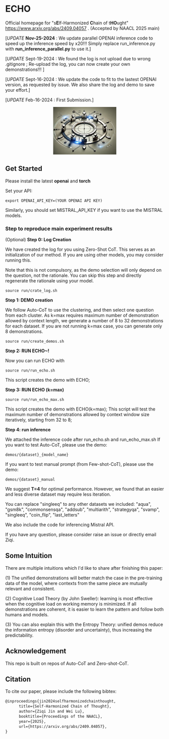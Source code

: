 # ECHO 
Official homepage for "s**E**lf-Harmonized **C**hain of t**HO**ught" https://www.arxiv.org/abs/2409.04057 . (Accepted by NAACL 2025 main)

[_UPDATE_ **Nov-25-2024** : We update parallel OPENAI inference code to speed up the inference speed by x20!!! Simply replace run_inference.py with **run_inference_parallel.py** to use it.]

[_UPDATE_ Sept-19-2024 : We found the log is not upload due to wrong .gitignore ; Re-upload the log, you can now create your own demonstrations!!! ]

[_UPDATE_ Sept-16-2024 : We update the code to fit to the lastest OPENAI version, as requested by issue. We also share the log and demo to save your effort.]

[_UPDATE_ Feb-16-2024 : First Submission.]

<div align="center">
<img src="echo.webp" width="200" height="150">
</div>

## Get Started

Please install the latest __openai__ and __torch__

Set your API:

```
export OPENAI_API_KEY=(YOUR OPENAI API KEY)
```

Similarly, you should set MISTRAL_API_KEY if you want to use the MISTRAL models.

### Step to reproduce main experiment results

(Optional) **Step 0: Log Creation** 

We have created the log for you using Zero-Shot CoT. This serves as an initialization of our method. If you are using other models, you may consider running this.

Note that this is not compulsory, as the demo selection will only depend on the question, not the rationale. You can skip this step and directly regenerate the rationale using your model.
```
source run/crate_log.sh
```

**Step 1: DEMO creation** 

We follow Auto-CoT to use the clustering, and then select one question from each cluster.
As k=max requires maximum number of demonstration allowed by context length, we generate a number of 8 to 32 demonstrations for each dataset. If you are not running k=max case, you can generate only 8 demonstrations.

```
source run/create_demos.sh
```

**Step 2: RUN ECHO~!**

Now you can run ECHO with
```
source run/run_echo.sh
```

This script creates the demo with ECHO;

**Step 3: RUN ECHO (k=max)**

```
source run/run_echo_max.sh
```

This script creates the demo with ECHO(k=max); This script will test the maximum number of demonstrations allowed by context window size iteratively, starting from 32 to 8;

**Step 4: run inference**

We attached the inference code after run_echo.sh and run_echo_max.sh
If you want to test Auto-CoT, please use the demo: 
```
demos/{dataset}_{model_name}
```
If you want to test manual prompt (from Few-shot-CoT), please use the demo: 
```
demos/{dataset}_manual
```
We suggest **T=4** for optimal performance. However, we found that an easier and less diverse dataset may require less iteration.

You can replace "singleeq" to any other datasets we included: "aqua", "gsm8k", "commonsensqa", "addsub", "multiarith",  "strategyqa", "svamp", "singleeq", "coin_flip", "last_letters"

We also include the code for inferencing Mistral API.

If you have any question, please consider raise an issue or directly email Ziqi.

## Some Intuition

There are multiple intuitions which I'd like to share after finishing this paper:

(1) The unified demonstrations will better match the case in the pre-training data of the model, where contexts from the same piece are mutually relevant and consistent.

(2) Cognitive Load Theory (by John Sweller): learning is most effective when the cognitive load on working memory is minimized. If all demonstrations are coherent, it is easier to learn the pattern and follow both humans and models.

(3) You can also explain this with the Entropy Theory: unified demos reduce the information entropy (disorder and uncertainty), thus increasing the predictability.

## Acknowledgement

This repo is built on repos of Auto-CoT and Zero-shot-CoT.

## Citation

To cite our paper, please include the following bibtex:

```
@inproceedings{jin2024selfharmonizedchainthought,
      title={Self-Harmonized Chain of Thought}, 
      author={Ziqi Jin and Wei Lu},
      booktitle={Proceedings of the NAACL},
      year={2025},
      url={https://arxiv.org/abs/2409.04057}, 
}
```
